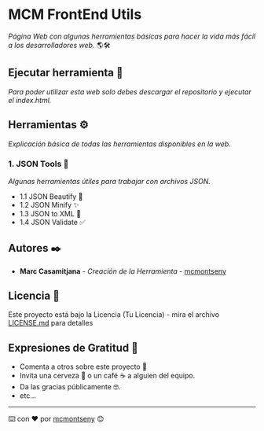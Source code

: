 # MCM FrontEnd Utils

_Página Web con algunas herramientas básicas para hacer la vida más fácil a los desarrolladores web._ 🌎🛠️

## Ejecutar herramienta 🚀

_Para poder utilizar esta web solo debes descargar el repositorio y ejecutar el index.html._

## Herramientas ⚙️

_Explicación básica de todas las herramientas disponibles en la web._

### 1. JSON Tools 🔩

_Algunas herramientas útiles para trabajar con archivos JSON._

* 1.1 JSON Beautify 💖
* 1.2 JSON Minify ✨
* 1.3 JSON to XML 🔮
* 1.4 JSON Validate ✅

## Autores ✒️

* **Marc Casamitjana** - *Creación de la Herramienta* - [mcmontseny](https://github.com/mcmontseny)

## Licencia 📄

Este proyecto está bajo la Licencia (Tu Licencia) - mira el archivo [LICENSE.md](LICENSE.md) para detalles

## Expresiones de Gratitud 🎁

* Comenta a otros sobre este proyecto 📢
* Invita una cerveza 🍺 o un café ☕ a alguien del equipo. 
* Da las gracias públicamente 🤓.
* etc...

---
⌨️ con ❤️ por [mcmontseny](https://github.com/mcmontseny) 😊
